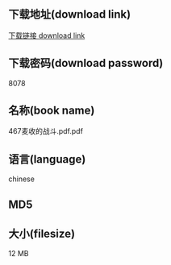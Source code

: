 ## 下载地址(download link)
[下载链接 download link](https://voluble-croquembouche-d321dc.netlify.app/?s=467%E9%BA%A6%E6%94%B6%E7%9A%84%E6%88%98%E6%96%97.pdf)

## 下载密码(download password)
8078

## 名称(book name)
467麦收的战斗.pdf.pdf

## 语言(language)
chinese

## MD5


## 大小(filesize)
12 MB
